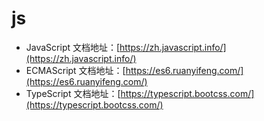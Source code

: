 # js

- JavaScript 文档地址：[https://zh.javascript.info/](https://zh.javascript.info/)
- ECMAScript 文档地址：[https://es6.ruanyifeng.com/](https://es6.ruanyifeng.com/)
- TypeScript 文档地址：[https://typescript.bootcss.com/](https://typescript.bootcss.com/)

